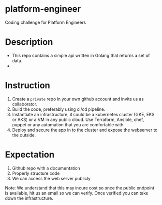 # platform-engineer
Coding challenge for Platform Engineers

# Description
- This repo contains a simple api written in Golang that returns a set of data.
- 

# Instruction
1. Create a `private` repo in your own github account and invite us as collaborator.
2. Build the code, preferably using ci/cd pipeline. 
3. Instantiate an infrastructure, it could be a kubernetes cluster (GKE, EKS or AKS) or a VM in any public cloud. Use Terraform, Ansible, chef, puppet or any automation that you are comfortable with.
4. Deploy and secure the app in to the cluster and expose the webserver to the outside.

# Expectation
1. Github repo with a documentation
2. Properly structure code
3. We can access the web server publicly

Note: We understand that this may incure cost so once the public endpoint is available, hit us an email so we can verify. Once verified you can take down the infrastructure. 